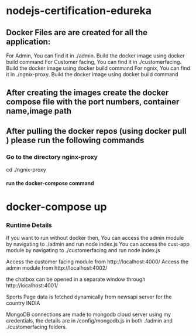 # nodejs-certification-edureka

## Docker Files are are created for all the application:
For Admin, You can find it in ./admin. Build the docker image using docker build command
For Customer facing, You can find it in ./customerfacing. Build the docker image using docker build command
For ngnix, You can find it in ./ngnix-proxy. Build the docker image using docker build command

## After creating the images create the docker compose file with the port numbers, container name,image path
## After pulling the docker repos (using docker pull <repo>) please run the following commands
### Go to the directory nginx-proxy
cd ./ngnix-proxy
#### run the docker-compose command
# docker-compose up

### Runtime Details
If you want to run without docker then, 
You can access the admin module by navigating to ./admin and run node index.js
You can access the cust-app module by navigating to ./customerfacing and run node index.js

Access the customer facing module from http://localhost:4000/
Access the admin module from http://localhost:4002/

the chatbox can be opened in a separate window through http://localhost:4001/

Sports Page data is fetched dynamically from newsapi server for the country INDIA

MongoDB connections are made to mongodb cloud server using my credentials, the details are in /config/mongodb.js in both ./admin and ./customerfacing folders.
